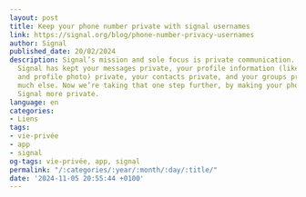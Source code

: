 ```yaml
---
layout: post
title: Keep your phone number private with signal usernames
link: https://signal.org/blog/phone-number-privacy-usernames
author: Signal
published_date: 20/02/2024
description: Signal’s mission and sole focus is private communication. For years,
  Signal has kept your messages private, your profile information (like your name
  and profile photo) private, your contacts private, and your groups private – among
  much else. Now we’re taking that one step further, by making your phone number on
  Signal more private.
language: en
categories:
- Liens
tags:
- vie-privée
- app
- signal
og-tags: vie-privée, app, signal
permalink: "/:categories/:year/:month/:day/:title/"
date: '2024-11-05 20:55:44 +0100'
---
```

